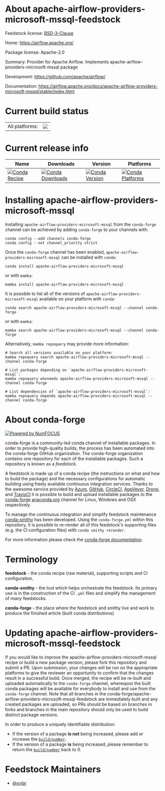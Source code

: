 About apache-airflow-providers-microsoft-mssql-feedstock
========================================================

Feedstock license: [BSD-3-Clause](https://github.com/conda-forge/apache-airflow-providers-microsoft-mssql-feedstock/blob/main/LICENSE.txt)

Home: https://airflow.apache.org/

Package license: Apache-2.0

Summary: Provider for Apache Airflow. Implements apache-airflow-providers-microsoft-mssql package

Development: https://github.com/apache/airflow/

Documentation: https://airflow.apache.org/docs/apache-airflow-providers-microsoft-mssql/stable/index.html

Current build status
====================


<table><tr><td>All platforms:</td>
    <td>
      <a href="https://dev.azure.com/conda-forge/feedstock-builds/_build/latest?definitionId=11939&branchName=main">
        <img src="https://dev.azure.com/conda-forge/feedstock-builds/_apis/build/status/apache-airflow-providers-microsoft-mssql-feedstock?branchName=main">
      </a>
    </td>
  </tr>
</table>

Current release info
====================

| Name | Downloads | Version | Platforms |
| --- | --- | --- | --- |
| [![Conda Recipe](https://img.shields.io/badge/recipe-apache--airflow--providers--microsoft--mssql-green.svg)](https://anaconda.org/conda-forge/apache-airflow-providers-microsoft-mssql) | [![Conda Downloads](https://img.shields.io/conda/dn/conda-forge/apache-airflow-providers-microsoft-mssql.svg)](https://anaconda.org/conda-forge/apache-airflow-providers-microsoft-mssql) | [![Conda Version](https://img.shields.io/conda/vn/conda-forge/apache-airflow-providers-microsoft-mssql.svg)](https://anaconda.org/conda-forge/apache-airflow-providers-microsoft-mssql) | [![Conda Platforms](https://img.shields.io/conda/pn/conda-forge/apache-airflow-providers-microsoft-mssql.svg)](https://anaconda.org/conda-forge/apache-airflow-providers-microsoft-mssql) |

Installing apache-airflow-providers-microsoft-mssql
===================================================

Installing `apache-airflow-providers-microsoft-mssql` from the `conda-forge` channel can be achieved by adding `conda-forge` to your channels with:

```
conda config --add channels conda-forge
conda config --set channel_priority strict
```

Once the `conda-forge` channel has been enabled, `apache-airflow-providers-microsoft-mssql` can be installed with `conda`:

```
conda install apache-airflow-providers-microsoft-mssql
```

or with `mamba`:

```
mamba install apache-airflow-providers-microsoft-mssql
```

It is possible to list all of the versions of `apache-airflow-providers-microsoft-mssql` available on your platform with `conda`:

```
conda search apache-airflow-providers-microsoft-mssql --channel conda-forge
```

or with `mamba`:

```
mamba search apache-airflow-providers-microsoft-mssql --channel conda-forge
```

Alternatively, `mamba repoquery` may provide more information:

```
# Search all versions available on your platform:
mamba repoquery search apache-airflow-providers-microsoft-mssql --channel conda-forge

# List packages depending on `apache-airflow-providers-microsoft-mssql`:
mamba repoquery whoneeds apache-airflow-providers-microsoft-mssql --channel conda-forge

# List dependencies of `apache-airflow-providers-microsoft-mssql`:
mamba repoquery depends apache-airflow-providers-microsoft-mssql --channel conda-forge
```


About conda-forge
=================

[![Powered by
NumFOCUS](https://img.shields.io/badge/powered%20by-NumFOCUS-orange.svg?style=flat&colorA=E1523D&colorB=007D8A)](https://numfocus.org)

conda-forge is a community-led conda channel of installable packages.
In order to provide high-quality builds, the process has been automated into the
conda-forge GitHub organization. The conda-forge organization contains one repository
for each of the installable packages. Such a repository is known as a *feedstock*.

A feedstock is made up of a conda recipe (the instructions on what and how to build
the package) and the necessary configurations for automatic building using freely
available continuous integration services. Thanks to the awesome service provided by
[Azure](https://azure.microsoft.com/en-us/services/devops/), [GitHub](https://github.com/),
[CircleCI](https://circleci.com/), [AppVeyor](https://www.appveyor.com/),
[Drone](https://cloud.drone.io/welcome), and [TravisCI](https://travis-ci.com/)
it is possible to build and upload installable packages to the
[conda-forge](https://anaconda.org/conda-forge) [anaconda.org](https://anaconda.org/)
channel for Linux, Windows and OSX respectively.

To manage the continuous integration and simplify feedstock maintenance
[conda-smithy](https://github.com/conda-forge/conda-smithy) has been developed.
Using the ``conda-forge.yml`` within this repository, it is possible to re-render all of
this feedstock's supporting files (e.g. the CI configuration files) with ``conda smithy rerender``.

For more information please check the [conda-forge documentation](https://conda-forge.org/docs/).

Terminology
===========

**feedstock** - the conda recipe (raw material), supporting scripts and CI configuration.

**conda-smithy** - the tool which helps orchestrate the feedstock.
                   Its primary use is in the construction of the CI ``.yml`` files
                   and simplify the management of *many* feedstocks.

**conda-forge** - the place where the feedstock and smithy live and work to
                  produce the finished article (built conda distributions)


Updating apache-airflow-providers-microsoft-mssql-feedstock
===========================================================

If you would like to improve the apache-airflow-providers-microsoft-mssql recipe or build a new
package version, please fork this repository and submit a PR. Upon submission,
your changes will be run on the appropriate platforms to give the reviewer an
opportunity to confirm that the changes result in a successful build. Once
merged, the recipe will be re-built and uploaded automatically to the
`conda-forge` channel, whereupon the built conda packages will be available for
everybody to install and use from the `conda-forge` channel.
Note that all branches in the conda-forge/apache-airflow-providers-microsoft-mssql-feedstock are
immediately built and any created packages are uploaded, so PRs should be based
on branches in forks and branches in the main repository should only be used to
build distinct package versions.

In order to produce a uniquely identifiable distribution:
 * If the version of a package **is not** being increased, please add or increase
   the [``build/number``](https://docs.conda.io/projects/conda-build/en/latest/resources/define-metadata.html#build-number-and-string).
 * If the version of a package **is** being increased, please remember to return
   the [``build/number``](https://docs.conda.io/projects/conda-build/en/latest/resources/define-metadata.html#build-number-and-string)
   back to 0.

Feedstock Maintainers
=====================

* [@xylar](https://github.com/xylar/)

